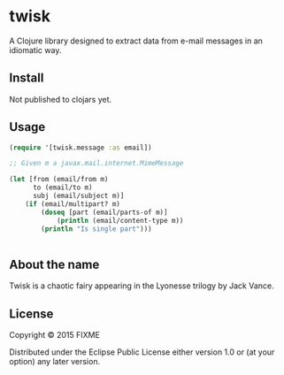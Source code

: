 # twisk

A Clojure library designed to extract data from e-mail messages in an idiomatic way.

## Install

Not published to clojars yet.

## Usage


```clojure
(require '[twisk.message :as email])

;; Given m a javax.mail.internet.MimeMessage

(let [from (email/from m)
      to (email/to m)
      subj (email/subject m)]
    (if (email/multipart? m)
        (doseq [part (email/parts-of m)]
            (println (email/content-type m))
        (println "Is single part")))
      
```

## About the name

Twisk is a chaotic fairy appearing in the Lyonesse trilogy by Jack Vance. 

## License

Copyright © 2015 FIXME

Distributed under the Eclipse Public License either version 1.0 or (at
your option) any later version.
